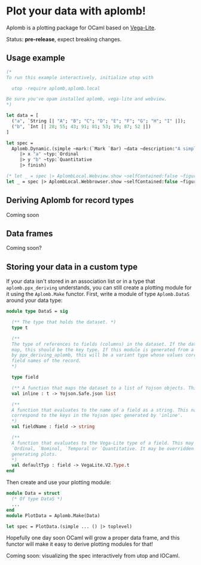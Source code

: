 # Plot your data with aplomb!

Aplomb is a plotting package for OCaml based on [Vega-Lite](https://github.com/apatil/ocaml-vega-lite).

Status: **pre-release**, expect breaking changes.

## Usage example

```ocaml
(*
To run this example interactively, initialize utop with

  utop -require aplomb,aplomb.local

Be sure you've opam installed aplomb, vega-lite and webview.
*)

let data = [
  ("a", `String [| "A"; "B"; "C"; "D"; "E"; "F"; "G"; "H"; "I" |]);
  ("b", `Int [| 28; 55; 43; 91; 81; 53; 19; 87; 52 |])
]

let spec =
  Aplomb.Dynamic.(simple ~mark:(`Mark `Bar) ~data ~description:"A simple bar chart with embedded data." ()
     |> x "a" ~typ:`Ordinal
     |> y "b" ~typ:`Quantitative
     |> finish)

(* let _ = spec |> AplombLocal.Webview.show ~selfContained:false ~figureName:"Test Plot With Aplomb"  *)
let _ = spec |> AplombLocal.Webbrowser.show ~selfContained:false ~figureName:"Test Plot With Aplomb"
```

## Deriving Aplomb for record types

Coming soon

## Data frames

Coming soon?

## Storing your data in a custom type

If your data isn't stored in an association list or in a type that
`aplomb.ppx_deriving` understands, you can still create a plotting module
for it using the `Aplomb.Make` functor. First, write a module of type
`Aplomb.DataS` around your data type:

```ocaml
module type DataS = sig

  (** The type that holds the dataset. *)
  type t

  (**
  The type of references to fields (columns) in the dataset. If the dataset is a
  map, this should be the key type. If this module is generated from a record type
  by ppx_deriving_aplomb, this will be a variant type whose values correspond to
  field names of the record.
  *)

  type field

  (** A function that maps the dataset to a list of Yojson objects. This *)
  val inline : t -> Yojson.Safe.json list

  (**
  A function that evaluates to the name of a field as a string. This name should
  correspond to the keys in the Yojson spec generated by 'inline'.
  *)
  val fieldName : field -> string

  (**
  A function that evaluates to the Vega-Lite type of a field. This may be one of
  `Ordinal, `Nominal, `Temporal or `Quantitative. It may be overridden when
  generating plots.
  *)
  val defaultTyp : field -> VegaLite.V2.Type.t
end
```

Then create and use your plotting module:

```ocaml
module Data = struct
  (* Of type DataS *)
  ...
end
module PlotData = Aplomb.Make(Data)

let spec = PlotData.(simple ... () |> toplevel)
```

Hopefully one day soon OCaml will grow a proper data frame, and this functor
will make it easy to derive plotting modules for that!

Coming soon: visualizing the spec interactively from utop and IOCaml.
